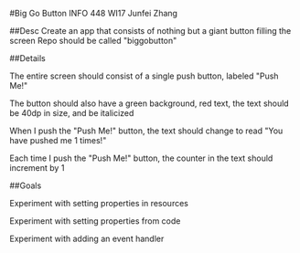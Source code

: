 #Big Go Button
INFO 448 WI17
Junfei Zhang

##Desc
Create an app that consists of nothing but a giant button filling the screen
Repo should be called "biggobutton"

##Details

The entire screen should consist of a single push button, labeled "Push Me!"

The button should also have a green background, red text, the text should be 40dp in size, and be italicized

When I push the "Push Me!" button, the text should change to read "You have pushed me 1 times!"

Each time I push the "Push Me!" button, the counter in the text should increment by 1

##Goals

Experiment with setting properties in resources

Experiment with setting properties from code

Experiment with adding an event handler